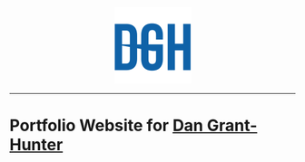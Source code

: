 <p align="center"><a href="https://dangranthunter.com" target="_blank" rel="noopener"><img src="assets/images/icon.png" alt="Dan Grant-Hunter Portfolio"></a></p>

---

# Portfolio Website for [Dan Grant-Hunter](https://dangranthunter.com)
